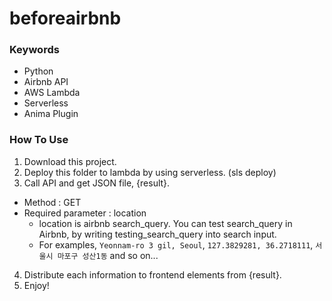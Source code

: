 # beforeairbnb

### Keywords
- Python
- Airbnb API
- AWS Lambda
- Serverless
- Anima Plugin

### How To Use
1. Download this project.
2. Deploy this folder to lambda by using serverless. (sls deploy)
3. Call API and get JSON file, {result}.
 - Method : GET
 - Required parameter : location
   - location is airbnb search_query. You can test search_query in Airbnb, by writing testing_search_query into search input.
   - For examples, `Yeonnam-ro 3 gil, Seoul`, `127.3829281, 36.2718111`, `서울시 마포구 성산1동` and so on...
4. Distribute each information to frontend elements from {result}.
5. Enjoy!

